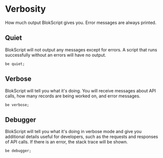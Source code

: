# Verbosity

How much output BlokScript gives you.  Error messages are always printed.

## Quiet

BlokScript will not output any messages except for errors.  A script that runs successfully without an errors will have no output.

	be quiet;

## Verbose

BlokScript will tell you what it's doing.  You will receive messages about API calls, how many records are being worked on, and error messages.

	be verbose;

## Debugger

BlokScript will tell you what it's doing in verbose mode and give you additional details useful for developers, such as the requests and responses of API calls.  If there is an error, the stack trace will be shown.

	be debugger;
